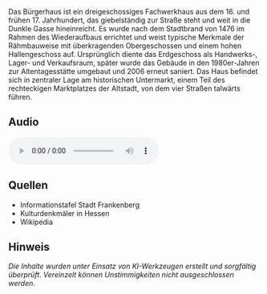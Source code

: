 Das Bürgerhaus ist ein dreigeschossiges Fachwerkhaus aus dem 16. und frühen 17. Jahrhundert, das giebelständig zur Straße steht und weit in die Dunkle Gasse hineinreicht. Es wurde nach dem Stadtbrand von 1476 im Rahmen des Wiederaufbaus errichtet und weist typische Merkmale der Rähmbauweise mit überkragenden Obergeschossen und einem hohen Hallengeschoss auf. Ursprünglich diente das Erdgeschoss als Handwerks-, Lager- und Verkaufsraum, später wurde das Gebäude in den 1980er-Jahren zur Altentagesstätte umgebaut und 2006 erneut saniert. Das Haus befindet sich in zentraler Lage am historischen Untermarkt, einem Teil des rechteckigen Marktplatzes der Altstadt, von dem vier Straßen talwärts führen.

## Audio

<audio controls class="full-width-audio">
  <source src="locales/frankenberg/de/p46.mp3" type="audio/mpeg">
  Dein Browser unterstützt kein Audioelement.
</audio>

## Quellen

- Informationstafel Stadt Frankenberg
- Kulturdenkmäler in Hessen
- Wikipedia

## Hinweis

_Die Inhalte wurden unter Einsatz von KI-Werkzeugen erstellt und sorgfältig überprüft. Vereinzelt können Unstimmigkeiten nicht ausgeschlossen werden._